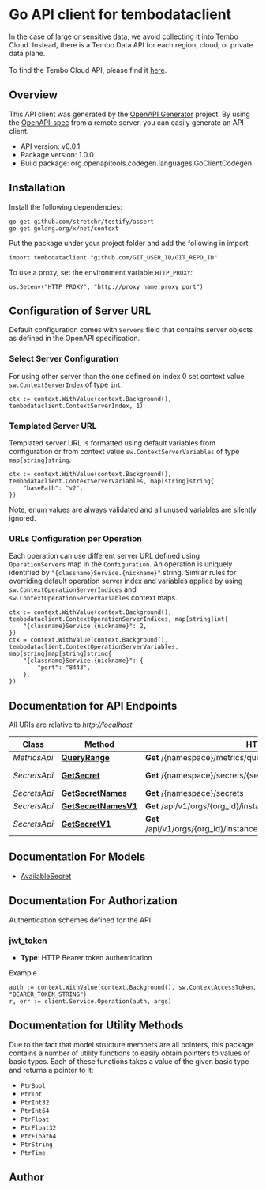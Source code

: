 # Go API client for tembodataclient

In the case of large or sensitive data, we avoid collecting it into Tembo Cloud. Instead, there is a Tembo Data API for each region, cloud, or private data plane.
            </br>
            </br>
            To find the Tembo Cloud API, please find it [here](https://api.tembo.io/swagger-ui/).
            

## Overview
This API client was generated by the [OpenAPI Generator](https://openapi-generator.tech) project.  By using the [OpenAPI-spec](https://www.openapis.org/) from a remote server, you can easily generate an API client.

- API version: v0.0.1
- Package version: 1.0.0
- Build package: org.openapitools.codegen.languages.GoClientCodegen

## Installation

Install the following dependencies:

```shell
go get github.com/stretchr/testify/assert
go get golang.org/x/net/context
```

Put the package under your project folder and add the following in import:

```golang
import tembodataclient "github.com/GIT_USER_ID/GIT_REPO_ID"
```

To use a proxy, set the environment variable `HTTP_PROXY`:

```golang
os.Setenv("HTTP_PROXY", "http://proxy_name:proxy_port")
```

## Configuration of Server URL

Default configuration comes with `Servers` field that contains server objects as defined in the OpenAPI specification.

### Select Server Configuration

For using other server than the one defined on index 0 set context value `sw.ContextServerIndex` of type `int`.

```golang
ctx := context.WithValue(context.Background(), tembodataclient.ContextServerIndex, 1)
```

### Templated Server URL

Templated server URL is formatted using default variables from configuration or from context value `sw.ContextServerVariables` of type `map[string]string`.

```golang
ctx := context.WithValue(context.Background(), tembodataclient.ContextServerVariables, map[string]string{
	"basePath": "v2",
})
```

Note, enum values are always validated and all unused variables are silently ignored.

### URLs Configuration per Operation

Each operation can use different server URL defined using `OperationServers` map in the `Configuration`.
An operation is uniquely identified by `"{classname}Service.{nickname}"` string.
Similar rules for overriding default operation server index and variables applies by using `sw.ContextOperationServerIndices` and `sw.ContextOperationServerVariables` context maps.

```golang
ctx := context.WithValue(context.Background(), tembodataclient.ContextOperationServerIndices, map[string]int{
	"{classname}Service.{nickname}": 2,
})
ctx = context.WithValue(context.Background(), tembodataclient.ContextOperationServerVariables, map[string]map[string]string{
	"{classname}Service.{nickname}": {
		"port": "8443",
	},
})
```

## Documentation for API Endpoints

All URIs are relative to *http://localhost*

Class | Method | HTTP request | Description
------------ | ------------- | ------------- | -------------
*MetricsApi* | [**QueryRange**](docs/MetricsApi.md#queryrange) | **Get** /{namespace}/metrics/query_range | 
*SecretsApi* | [**GetSecret**](docs/SecretsApi.md#getsecret) | **Get** /{namespace}/secrets/{secret_name} | Please use /api/v1/orgs/{org_id}/instances/{instance_id}/secrets/{secret_name}
*SecretsApi* | [**GetSecretNames**](docs/SecretsApi.md#getsecretnames) | **Get** /{namespace}/secrets | Please use /api/v1/orgs/{org_id}/instances/{instance_id}/secrets
*SecretsApi* | [**GetSecretNamesV1**](docs/SecretsApi.md#getsecretnamesv1) | **Get** /api/v1/orgs/{org_id}/instances/{instance_id}/secrets | 
*SecretsApi* | [**GetSecretV1**](docs/SecretsApi.md#getsecretv1) | **Get** /api/v1/orgs/{org_id}/instances/{instance_id}/secrets/{secret_name} | 


## Documentation For Models

 - [AvailableSecret](docs/AvailableSecret.md)


## Documentation For Authorization


Authentication schemes defined for the API:
### jwt_token

- **Type**: HTTP Bearer token authentication

Example

```golang
auth := context.WithValue(context.Background(), sw.ContextAccessToken, "BEARER_TOKEN_STRING")
r, err := client.Service.Operation(auth, args)
```


## Documentation for Utility Methods

Due to the fact that model structure members are all pointers, this package contains
a number of utility functions to easily obtain pointers to values of basic types.
Each of these functions takes a value of the given basic type and returns a pointer to it:

* `PtrBool`
* `PtrInt`
* `PtrInt32`
* `PtrInt64`
* `PtrFloat`
* `PtrFloat32`
* `PtrFloat64`
* `PtrString`
* `PtrTime`

## Author



